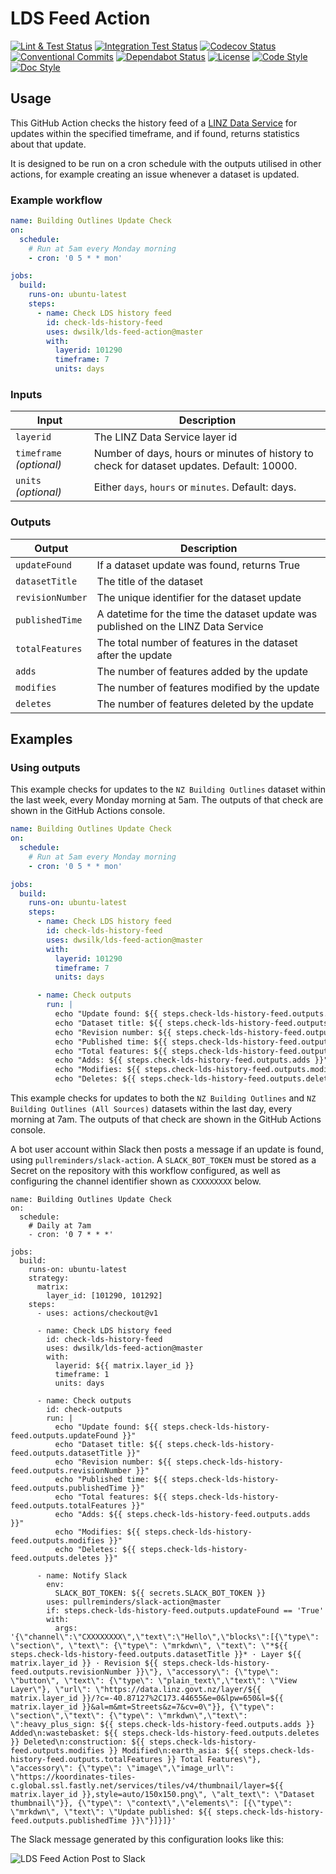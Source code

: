 # LDS Feed Action

[![Lint & Test Status](https://github.com/dwsilk/lds-feed-action/workflows/Lint%20&%20Test/badge.svg)](https://github.com/dwsilk/lds-feed-action/actions)
[![Integration Test Status](https://github.com/dwsilk/lds-feed-action/workflows/Integration%20Test/badge.svg)](https://github.com/dwsilk/lds-feed-action/actions)
[![Codecov Status](https://badgen.net/codecov/c/github/dwsilk/lds-feed-action?icon=codecov&labelColor=2e3a44&color=EC5772)](https://codecov.io/gh/dwsilk/lds-feed-action)
[![Conventional Commits](https://badgen.net/badge/Commits/conventional?labelColor=2e3a44&color=EC5772)](https://conventionalcommits.org)
[![Dependabot Status](https://badgen.net/dependabot/dwsilk/lds-feed-action?icon=dependabot&labelColor=2e3a44&color=blue)](https://dependabot.com)
[![License](https://badgen.net/badge/License/MIT?labelColor=2e3a44&color=blue)](https://github.com/dwsilk/lds-feed-action/blob/master/LICENSE)
[![Code Style](https://badgen.net/badge/Code%20Style/black?labelColor=2e3a44&color=000000)](https://black.readthedocs.io/en/stable/)
[![Doc Style](https://badgen.net/badge/Doc%20Style/numpy?labelColor=2e3a44&color=000000)](https://numpydoc.readthedocs.io/en/latest/format.html)

## Usage

This GitHub Action checks the history feed of a [LINZ Data Service](https://data.linz.govt.nz/) for updates within the specified timeframe, and if found, returns statistics about that update.

It is designed to be run on a cron schedule with the outputs utilised in other actions, for example creating an issue whenever a dataset is updated.

### Example workflow

```yaml
name: Building Outlines Update Check
on:
  schedule:
    # Run at 5am every Monday morning
    - cron: '0 5 * * mon'

jobs:
  build:
    runs-on: ubuntu-latest
    steps:
      - name: Check LDS history feed
        id: check-lds-history-feed
        uses: dwsilk/lds-feed-action@master
        with:
          layerid: 101290
          timeframe: 7
          units: days
```

### Inputs

| Input                                             | Description                                        |
|------------------------------------------------------|-----------------------------------------------|
| `layerid`  | The LINZ Data Service layer id    |
| `timeframe` _(optional)_  | Number of days, hours or minutes of history to check for dataset updates. Default: 10000.    |
| `units` _(optional)_  | Either `days`, `hours` or `minutes`. Default: days.    |

### Outputs

| Output                                             | Description                                        |
|------------------------------------------------------|-----------------------------------------------|
| `updateFound`  | If a dataset update was found, returns True    |
| `datasetTitle`  | The title of the dataset    |
| `revisionNumber`  | The unique identifier for the dataset update    |
| `publishedTime`  | A datetime for the time the dataset update was published on the LINZ Data Service    |
| `totalFeatures`  | The total number of features in the dataset after the update    |
| `adds`  | The number of features added by the update    |
| `modifies`  | The number of features modified by the update    |
| `deletes`  | The number of features deleted by the update    |

## Examples

### Using outputs

This example checks for updates to the `NZ Building Outlines` dataset within the last week, every Monday morning at 5am. The outputs of that check are shown in the GitHub Actions console.

```yaml
name: Building Outlines Update Check
on:
  schedule:
    # Run at 5am every Monday morning
    - cron: '0 5 * * mon'

jobs:
  build:
    runs-on: ubuntu-latest
    steps:
      - name: Check LDS history feed
        id: check-lds-history-feed
        uses: dwsilk/lds-feed-action@master
        with:
          layerid: 101290
          timeframe: 7
          units: days

      - name: Check outputs
        run: |
          echo "Update found: ${{ steps.check-lds-history-feed.outputs.updateFound }}"
          echo "Dataset title: ${{ steps.check-lds-history-feed.outputs.datasetTitle }}"
          echo "Revision number: ${{ steps.check-lds-history-feed.outputs.revisionNumber }}"
          echo "Published time: ${{ steps.check-lds-history-feed.outputs.publishedTime }}"
          echo "Total features: ${{ steps.check-lds-history-feed.outputs.totalFeatures }}"
          echo "Adds: ${{ steps.check-lds-history-feed.outputs.adds }}"
          echo "Modifies: ${{ steps.check-lds-history-feed.outputs.modifies }}"
          echo "Deletes: ${{ steps.check-lds-history-feed.outputs.deletes }}"
```

This example checks for updates to both the `NZ Building Outlines` and `NZ Building Outlines (All Sources)` datasets within the last day, every morning at 7am. The outputs of that check are shown in the GitHub Actions console.

A bot user account within Slack then posts a message if an update is found, using `pullreminders/slack-action`. A `SLACK_BOT_TOKEN` must be stored as a Secret on the repository with this workflow configured, as well as configuring the channel identifier shown as `CXXXXXXXX` below.

```
name: Building Outlines Update Check
on:
  schedule:
    # Daily at 7am
    - cron: '0 7 * * *'

jobs:
  build:
    runs-on: ubuntu-latest
    strategy:
      matrix:
        layer_id: [101290, 101292]
    steps:
      - uses: actions/checkout@v1

      - name: Check LDS history feed
        id: check-lds-history-feed
        uses: dwsilk/lds-feed-action@master
        with:
          layerid: ${{ matrix.layer_id }}
          timeframe: 1
          units: days

      - name: Check outputs
        id: check-outputs
        run: |
          echo "Update found: ${{ steps.check-lds-history-feed.outputs.updateFound }}"
          echo "Dataset title: ${{ steps.check-lds-history-feed.outputs.datasetTitle }}"
          echo "Revision number: ${{ steps.check-lds-history-feed.outputs.revisionNumber }}"
          echo "Published time: ${{ steps.check-lds-history-feed.outputs.publishedTime }}"
          echo "Total features: ${{ steps.check-lds-history-feed.outputs.totalFeatures }}"
          echo "Adds: ${{ steps.check-lds-history-feed.outputs.adds }}"
          echo "Modifies: ${{ steps.check-lds-history-feed.outputs.modifies }}"
          echo "Deletes: ${{ steps.check-lds-history-feed.outputs.deletes }}"

      - name: Notify Slack
        env:
          SLACK_BOT_TOKEN: ${{ secrets.SLACK_BOT_TOKEN }}
        uses: pullreminders/slack-action@master
        if: steps.check-lds-history-feed.outputs.updateFound == 'True'
        with:
          args: '{\"channel\":\"CXXXXXXXX\",\"text\":\"Hello\",\"blocks\":[{\"type\": \"section\", \"text\": {\"type\": \"mrkdwn\", \"text\": \"*${{ steps.check-lds-history-feed.outputs.datasetTitle }}* · Layer ${{ matrix.layer_id }} · Revision ${{ steps.check-lds-history-feed.outputs.revisionNumber }}\"}, \"accessory\": {\"type\": \"button\", \"text\": {\"type\": \"plain_text\",\"text\": \"View Layer\"}, \"url\": \"https://data.linz.govt.nz/layer/${{ matrix.layer_id }}/?c=-40.87127%2C173.44655&e=0&lpw=650&l=${{ matrix.layer_id }}&al=m&mt=Streets&z=7&cv=0\"}}, {\"type\": \"section\",\"text\": {\"type\": \"mrkdwn\",\"text\": \":heavy_plus_sign: ${{ steps.check-lds-history-feed.outputs.adds }} Added\n:wastebasket: ${{ steps.check-lds-history-feed.outputs.deletes }} Deleted\n:construction: ${{ steps.check-lds-history-feed.outputs.modifies }} Modified\n:earth_asia: ${{ steps.check-lds-history-feed.outputs.totalFeatures }} Total Features\"}, \"accessory\": {\"type\": \"image\",\"image_url\": \"https://koordinates-tiles-c.global.ssl.fastly.net/services/tiles/v4/thumbnail/layer=${{ matrix.layer_id }},style=auto/150x150.png\", \"alt_text\": \"Dataset thumbnail\"}}, {\"type\": \"context\",\"elements\": [{\"type\": \"mrkdwn\", \"text\": \"Update published: ${{ steps.check-lds-history-feed.outputs.publishedTime }}\"}]}]}'
```

The Slack message generated by this configuration looks like this:

![LDS Feed Action Post to Slack](https://user-images.githubusercontent.com/8953184/75604822-b5d72880-5b41-11ea-85ff-440a6276a78e.png)
